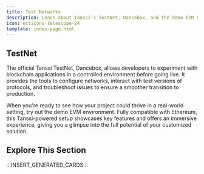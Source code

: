 ```yaml
---
title: Test Networks
description: Learn about Tanssi's TestNet, Dancebox, and the demo EVM network deployed on Dancebox and how to get started developing and interacting with each network.
icon: octicons-telescope-24
template: index-page.html
---
```


## TestNet

The official Tanssi TestNet, Dancebox, allows developers to experiment with blockchain applications in a controlled environment before going live. It provides the tools to configure networks, interact with test versions of protocols, and troubleshoot issues to ensure a smoother transition to production.

When you're ready to see how your project could thrive in a real-world setting, try out the demo EVM environment. Fully compatible with Ethereum, this Tanssi-powered setup showcases key features and offers an immersive experience, giving you a glimpse into the full potential of your customized solution.

## Explore This Section

:::INSERT_GENERATED_CARDS:::
